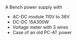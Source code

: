 A Bench power supply with
* AC-DC module 110V to 36V
* DC-DC 15A300W
* Voltage meter with 3 wires
* Case of an old PC-AT power 
